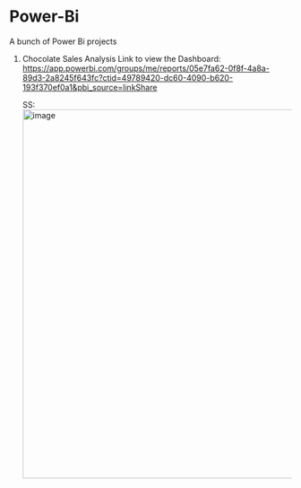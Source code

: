 # Power-Bi
A bunch of Power Bi projects
1. Chocolate Sales Analysis
   Link to view the Dashboard: https://app.powerbi.com/groups/me/reports/05e7fa62-0f8f-4a8a-89d3-2a8245f643fc?ctid=49789420-dc60-4090-b620-193f370ef0a1&pbi_source=linkShare
   
   SS: <img width="658" alt="image" src="https://github.com/user-attachments/assets/4018c9d1-3990-4dc6-997a-0b5bdf9841ae">
